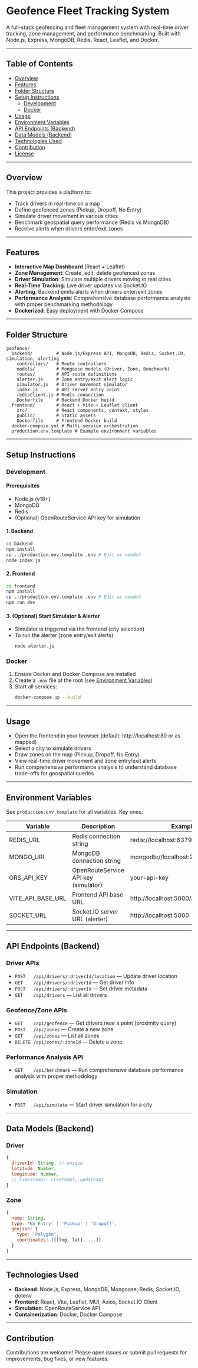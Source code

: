 # Geofence Fleet Tracking System

A full-stack geofencing and fleet management system with real-time driver tracking, zone management, and performance benchmarking. Built with Node.js, Express, MongoDB, Redis, React, Leaflet, and Docker.

---

## Table of Contents
- [Overview](#overview)
- [Features](#features)
- [Folder Structure](#folder-structure)
- [Setup Instructions](#setup-instructions)
  - [Development](#development)
  - [Docker](#docker)
- [Usage](#usage)
- [Environment Variables](#environment-variables)
- [API Endpoints (Backend)](#api-endpoints-backend)
- [Data Models (Backend)](#data-models-backend)
- [Technologies Used](#technologies-used)
- [Contribution](#contribution)
- [License](#license)

---

## Overview
This project provides a platform to:
- Track drivers in real-time on a map
- Define geofenced zones (Pickup, Dropoff, No Entry)
- Simulate driver movement in various cities
- Benchmark geospatial query performance (Redis vs MongoDB)
- Receive alerts when drivers enter/exit zones

---

## Features
- **Interactive Map Dashboard** (React + Leaflet)
- **Zone Management**: Create, edit, delete geofenced zones
- **Driver Simulation**: Simulate multiple drivers moving in real cities
- **Real-Time Tracking**: Live driver updates via Socket.IO
- **Alerting**: Backend emits alerts when drivers enter/exit zones
- **Performance Analysis**: Comprehensive database performance analysis with proper benchmarking methodology
- **Dockerized**: Easy deployment with Docker Compose

---

## Folder Structure
```
geofence/
  backend/         # Node.js/Express API, MongoDB, Redis, Socket.IO, simulation, alerting
    controllers/   # Route controllers
    models/        # Mongoose models (Driver, Zone, Benchmark)
    routes/        # API route definitions
    alerter.js     # Zone entry/exit alert logic
    simulator.js   # Driver movement simulator
    index.js       # API server entry point
    redisClient.js # Redis connection
    Dockerfile     # Backend Docker build
  frontend/        # React + Vite + Leaflet client
    src/           # React components, context, styles
    public/        # Static assets
    Dockerfile     # Frontend Docker build
  docker-compose.yml # Multi-service orchestration
  production.env.template # Example environment variables
```

---

## Setup Instructions

### Development
#### Prerequisites
- Node.js (v18+)
- MongoDB
- Redis
- (Optional) OpenRouteService API key for simulation

#### 1. Backend
```bash
cd backend
npm install
cp ../production.env.template .env # Edit as needed
node index.js
```

#### 2. Frontend
```bash
cd frontend
npm install
cp ../production.env.template .env # Edit as needed
npm run dev
```

#### 3. (Optional) Start Simulator & Alerter
- Simulator is triggered via the frontend (city selection)
- To run the alerter (zone entry/exit alerts):
  ```bash
  node alerter.js
  ```

### Docker
1. Ensure Docker and Docker Compose are installed
2. Create a `.env` file at the root (see [Environment Variables](#environment-variables))
3. Start all services:
   ```bash
   docker-compose up --build
   ```

---

## Usage
- Open the frontend in your browser (default: http://localhost:80 or as mapped)
- Select a city to simulate drivers
- Draw zones on the map (Pickup, Dropoff, No Entry)
- View real-time driver movement and zone entry/exit alerts
- Run comprehensive performance analysis to understand database trade-offs for geospatial queries

---

## Environment Variables
See `production.env.template` for all variables. Key ones:

| Variable           | Description                        | Example                        |
|--------------------|------------------------------------|---------------------------------|
| REDIS_URL          | Redis connection string             | redis://localhost:6379         |
| MONGO_URI          | MongoDB connection string           | mongodb://localhost:27017/geofence |
| ORS_API_KEY        | OpenRouteService API key (simulator)| your-api-key                   |
| VITE_API_BASE_URL  | Frontend API base URL               | http://localhost:5000/api      |
| SOCKET_URL         | Socket.IO server URL (alerter)      | http://localhost:5000          |

---

## API Endpoints (Backend)

### Driver APIs
- `POST   /api/drivers/:driverId/location` — Update driver location
- `GET    /api/drivers/:driverId` — Get driver info
- `POST   /api/drivers/:driverId` — Set driver metadata
- `GET    /api/drivers` — List all drivers

### Geofence/Zone APIs
- `GET    /api/geofence` — Get drivers near a point (proximity query)
- `POST   /api/zones` — Create a new zone
- `GET    /api/zones` — List all zones
- `DELETE /api/zones/:zoneId` — Delete a zone

### Performance Analysis API
- `GET    /api/benchmark` — Run comprehensive database performance analysis with proper methodology

### Simulation
- `POST   /api/simulate` — Start driver simulation for a city

---

## Data Models (Backend)

### Driver
```js
{
  driverId: String, // unique
  latitude: Number,
  longitude: Number,
  // timestamps: createdAt, updatedAt
}
```

### Zone
```js
{
  name: String,
  type: 'No Entry' | 'Pickup' | 'Dropoff',
  geojson: {
    type: 'Polygon',
    coordinates: [[[lng, lat], ...]]
  }
}
```

---

## Technologies Used
- **Backend**: Node.js, Express, MongoDB, Mongoose, Redis, Socket.IO, dotenv
- **Frontend**: React, Vite, Leaflet, MUI, Axios, Socket.IO Client
- **Simulation**: OpenRouteService API
- **Containerization**: Docker, Docker Compose

---

## Contribution
Contributions are welcome! Please open issues or submit pull requests for improvements, bug fixes, or new features.